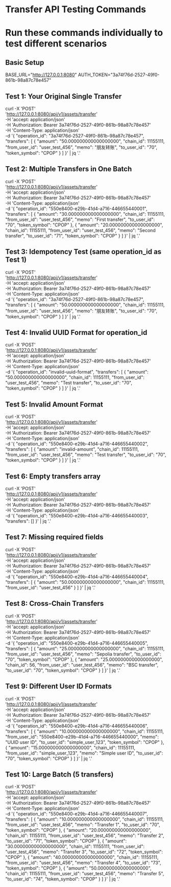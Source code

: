 # Transfer API Testing Commands
# Run these commands individually to test different scenarios

## Basic Setup
BASE_URL="http://127.0.0.1:8080"
AUTH_TOKEN="3a74f76d-2527-49f0-861b-98a87c78e457"

## Test 1: Your Original Single Transfer
curl -X 'POST' \
  'http://127.0.0.1:8080/api/v1/assets/transfer' \
  -H 'accept: application/json' \
  -H 'Authorization: Bearer 3a74f76d-2527-49f0-861b-98a87c78e457' \
  -H 'Content-Type: application/json' \
  -d '{
  "operation_id": "3a74f76d-2527-49f0-861b-98a87c78e457",
  "transfers": [
    {
      "amount": "50.000000000000000000",
      "chain_id": 11155111,
      "from_user_id": "user_test_456",
      "memo": "朋友转账",
      "to_user_id": "70",
      "token_symbol": "CPOP"
    }
  ]
}' | jq '.'

## Test 2: Multiple Transfers in One Batch
curl -X 'POST' \
  'http://127.0.0.1:8080/api/v1/assets/transfer' \
  -H 'accept: application/json' \
  -H 'Authorization: Bearer 3a74f76d-2527-49f0-861b-98a87c78e457' \
  -H 'Content-Type: application/json' \
  -d '{
  "operation_id": "550e8400-e29b-41d4-a716-446655440001",
  "transfers": [
    {
      "amount": "30.000000000000000000",
      "chain_id": 11155111,
      "from_user_id": "user_test_456",
      "memo": "First transfer",
      "to_user_id": "70",
      "token_symbol": "CPOP"
    },
    {
      "amount": "20.000000000000000000",
      "chain_id": 11155111,
      "from_user_id": "user_test_456",
      "memo": "Second transfer",
      "to_user_id": "71",
      "token_symbol": "CPOP"
    }
  ]
}' | jq '.'

## Test 3: Idempotency Test (same operation_id as Test 1)
curl -X 'POST' \
  'http://127.0.0.1:8080/api/v1/assets/transfer' \
  -H 'accept: application/json' \
  -H 'Authorization: Bearer 3a74f76d-2527-49f0-861b-98a87c78e457' \
  -H 'Content-Type: application/json' \
  -d '{
  "operation_id": "3a74f76d-2527-49f0-861b-98a87c78e457",
  "transfers": [
    {
      "amount": "50.000000000000000000",
      "chain_id": 11155111,
      "from_user_id": "user_test_456",
      "memo": "朋友转账",
      "to_user_id": "70",
      "token_symbol": "CPOP"
    }
  ]
}' | jq '.'

## Test 4: Invalid UUID Format for operation_id
curl -X 'POST' \
  'http://127.0.0.1:8080/api/v1/assets/transfer' \
  -H 'accept: application/json' \
  -H 'Authorization: Bearer 3a74f76d-2527-49f0-861b-98a87c78e457' \
  -H 'Content-Type: application/json' \
  -d '{
  "operation_id": "invalid-uuid-format",
  "transfers": [
    {
      "amount": "50.000000000000000000",
      "chain_id": 11155111,
      "from_user_id": "user_test_456",
      "memo": "Test transfer",
      "to_user_id": "70",
      "token_symbol": "CPOP"
    }
  ]
}' | jq '.'

## Test 5: Invalid Amount Format
curl -X 'POST' \
  'http://127.0.0.1:8080/api/v1/assets/transfer' \
  -H 'accept: application/json' \
  -H 'Authorization: Bearer 3a74f76d-2527-49f0-861b-98a87c78e457' \
  -H 'Content-Type: application/json' \
  -d '{
  "operation_id": "550e8400-e29b-41d4-a716-446655440002",
  "transfers": [
    {
      "amount": "invalid-amount",
      "chain_id": 11155111,
      "from_user_id": "user_test_456",
      "memo": "Test transfer",
      "to_user_id": "70",
      "token_symbol": "CPOP"
    }
  ]
}' | jq '.'

## Test 6: Empty transfers array
curl -X 'POST' \
  'http://127.0.0.1:8080/api/v1/assets/transfer' \
  -H 'accept: application/json' \
  -H 'Authorization: Bearer 3a74f76d-2527-49f0-861b-98a87c78e457' \
  -H 'Content-Type: application/json' \
  -d '{
  "operation_id": "550e8400-e29b-41d4-a716-446655440003",
  "transfers": []
}' | jq '.'

## Test 7: Missing required fields
curl -X 'POST' \
  'http://127.0.0.1:8080/api/v1/assets/transfer' \
  -H 'accept: application/json' \
  -H 'Authorization: Bearer 3a74f76d-2527-49f0-861b-98a87c78e457' \
  -H 'Content-Type: application/json' \
  -d '{
  "operation_id": "550e8400-e29b-41d4-a716-446655440004",
  "transfers": [
    {
      "amount": "50.000000000000000000",
      "chain_id": 11155111,
      "from_user_id": "user_test_456"
    }
  ]
}' | jq '.'

## Test 8: Cross-Chain Transfers
curl -X 'POST' \
  'http://127.0.0.1:8080/api/v1/assets/transfer' \
  -H 'accept: application/json' \
  -H 'Authorization: Bearer 3a74f76d-2527-49f0-861b-98a87c78e457' \
  -H 'Content-Type: application/json' \
  -d '{
  "operation_id": "550e8400-e29b-41d4-a716-446655440005",
  "transfers": [
    {
      "amount": "25.000000000000000000",
      "chain_id": 11155111,
      "from_user_id": "user_test_456",
      "memo": "Sepolia transfer",
      "to_user_id": "70",
      "token_symbol": "CPOP"
    },
    {
      "amount": "25.000000000000000000",
      "chain_id": 56,
      "from_user_id": "user_test_456",
      "memo": "BSC transfer",
      "to_user_id": "70",
      "token_symbol": "CPOP"
    }
  ]
}' | jq '.'

## Test 9: Different User ID Formats
curl -X 'POST' \
  'http://127.0.0.1:8080/api/v1/assets/transfer' \
  -H 'accept: application/json' \
  -H 'Authorization: Bearer 3a74f76d-2527-49f0-861b-98a87c78e457' \
  -H 'Content-Type: application/json' \
  -d '{
  "operation_id": "550e8400-e29b-41d4-a716-446655440006",
  "transfers": [
    {
      "amount": "10.000000000000000000",
      "chain_id": 11155111,
      "from_user_id": "550e8400-e29b-41d4-a716-446655440000",
      "memo": "UUID user ID",
      "to_user_id": "simple_user_123",
      "token_symbol": "CPOP"
    },
    {
      "amount": "15.000000000000000000",
      "chain_id": 11155111,
      "from_user_id": "simple_user_123",
      "memo": "Simple user ID",
      "to_user_id": "70",
      "token_symbol": "CPOP"
    }
  ]
}' | jq '.'

## Test 10: Large Batch (5 transfers)
curl -X 'POST' \
  'http://127.0.0.1:8080/api/v1/assets/transfer' \
  -H 'accept: application/json' \
  -H 'Authorization: Bearer 3a74f76d-2527-49f0-861b-98a87c78e457' \
  -H 'Content-Type: application/json' \
  -d '{
  "operation_id": "550e8400-e29b-41d4-a716-446655440007",
  "transfers": [
    {
      "amount": "10.000000000000000000",
      "chain_id": 11155111,
      "from_user_id": "user_test_456",
      "memo": "Transfer 1",
      "to_user_id": "70",
      "token_symbol": "CPOP"
    },
    {
      "amount": "20.000000000000000000",
      "chain_id": 11155111,
      "from_user_id": "user_test_456",
      "memo": "Transfer 2",
      "to_user_id": "71",
      "token_symbol": "CPOP"
    },
    {
      "amount": "30.000000000000000000",
      "chain_id": 11155111,
      "from_user_id": "user_test_456",
      "memo": "Transfer 3",
      "to_user_id": "72",
      "token_symbol": "CPOP"
    },
    {
      "amount": "40.000000000000000000",
      "chain_id": 11155111,
      "from_user_id": "user_test_456",
      "memo": "Transfer 4",
      "to_user_id": "73",
      "token_symbol": "CPOP"
    },
    {
      "amount": "50.000000000000000000",
      "chain_id": 11155111,
      "from_user_id": "user_test_456",
      "memo": "Transfer 5",
      "to_user_id": "74",
      "token_symbol": "CPOP"
    }
  ]
}' | jq '.'